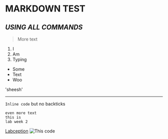 # **MARKDOWN TEST**
## *USING ALL COMMANDS*

> More text

1. I
2. Am
3. Typing

- Some
- Text
- Woo

'sheesh'

---

`Inline code` but no backticks

```
even more text
this is
lab week 2
```

[Labception](https://i.gyazo.com/9619c9321a0574fc14acbff0fbaf3826.png)
![This code](https://i.gyazo.com/9619c9321a0574fc14acbff0fbaf3826.png)

